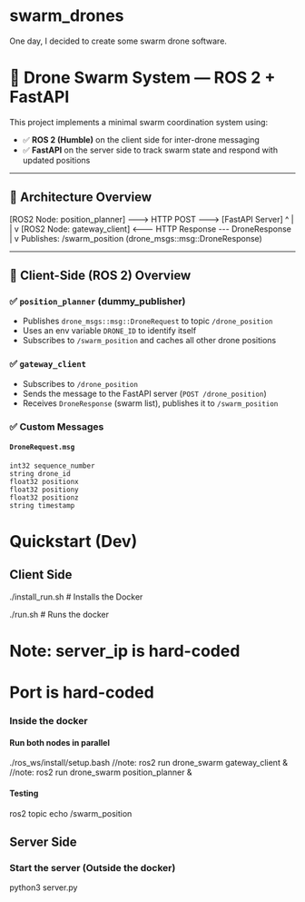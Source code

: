 # swarm_drones
One day, I decided to create some swarm drone software.

# 🚁 Drone Swarm System — ROS 2 + FastAPI

This project implements a minimal swarm coordination system using:

- ✅ **ROS 2 (Humble)** on the client side for inter-drone messaging
- ✅ **FastAPI** on the server side to track swarm state and respond with updated positions

---

## 📐 Architecture Overview
[ROS2 Node: position_planner] ---> HTTP POST ---> [FastAPI Server] ^ | | v [ROS2 Node: gateway_client] <--- HTTP Response --- DroneResponse | v Publishes: /swarm_position (drone_msgs::msg::DroneResponse)


---

## 🤖 Client-Side (ROS 2) Overview

### ✅ `position_planner` (dummy_publisher)

- Publishes `drone_msgs::msg::DroneRequest` to topic `/drone_position`
- Uses an env variable `DRONE_ID` to identify itself
- Subscribes to `/swarm_position` and caches all other drone positions

### ✅ `gateway_client`

- Subscribes to `/drone_position`
- Sends the message to the FastAPI server (`POST /drone_position`)
- Receives `DroneResponse` (swarm list), publishes it to `/swarm_position`

### ✅ Custom Messages

#### `DroneRequest.msg`

```msg
int32 sequence_number
string drone_id
float32 positionx
float32 positiony
float32 positionz
string timestamp
```

# Quickstart (Dev)
 
## Client Side
 ./install_run.sh  # Installs the Docker
 
 ./run.sh # Runs the docker
 # Note: server_ip is hard-coded
 # Port is hard-coded
 
### Inside the docker
#### Run both nodes in parallel
./ros_ws/install/setup.bash
   //note: ros2 run drone_swarm gateway_client &
   //note: ros2 run drone_swarm position_planner &
   
#### Testing
ros2 topic echo /swarm_position

## Server Side
### Start the server (Outside the docker)
python3 server.py


